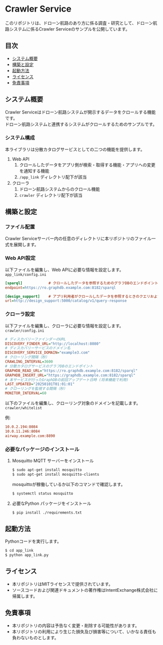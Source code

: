 # Crawler Service

このリポジトリは、ドローン航路のあり方に係る調査・研究として、ドローン航路システムに係るCrawler Serviceのサンプルを公開しています。

## 目次

- [システム概要](#システム概要)
- [構築と設定](#構築と設定)
- [起動方法](#起動方法)
- [ライセンス](#ライセンス)
- [免責事項](#免責事項)

## システム概要

Crawler Serviceはドローン航路システムが開示するデータをクロールする機能です。  
ドローン航路システムと連携するシステムがクロールするためのサンプルです。

### システム構成

本ライブラリは分散カタログサービスとしての二つの機能を提供します。
1. Web API
    1. クロールしたデータをアプリ側が検索・取得する機能・アプリへの変更を通知する機能
    2. `/app_link` ディレクトリ配下が該当
2. クローラ
    1. ドローン航路システムからのクロール機能
    2. `crawler` ディレクトリ配下が該当

## 構築と設定

### ファイル配置

Crawler Serviceサーバー内の任意のディレクトリに本リポジトリのファイル一式を展開します。

### Web API設定

以下ファイルを編集し、Web APIに必要な情報を設定します。  
`app_link/config.ini`
```ini
[sparql]            # クロールしたデータを参照するためのグラフDBのエンドポイント
endpoint=https://ro.graphdb.example.com:8182/sparql

[design_support]    # アプリ利用者がクロールしたデータを参照するときのクエリおよび参照結果を受け取る、設計支援システムのエンドポイント
url=http://design_support:5000/catalog/v1/query-response
```

### クローラ設定

以下ファイルを編集し、クローラに必要な情報を設定します。
`crawler/config.ini`
```ini
# ディスカバリーファインダーのURL
DISCOVERY_FINDER_URL="http://localhost:8080"
# ディスカバリーサービスのドメイン名
DISCOVERY_SERVICE_DOMAIN="example3.com"
# クローリング間隔（秒）
CRAWLING_INTERVAL=3600
# 分散カタログサービスのグラフDBのエンドポイント
GRAPHDB_READ_URL="https://ro.graphdb.example.com:8182/sparql"
GRAPHDB_INSERT_URL="https://graphdb.example.com:8182/sparql"
# 本サービスが行ったGraphDBの前回アップデート日時 (将来機能で利用)
LAST_UPDATED="20250101T01:01:01"
# クローリングを監視する間隔（秒）
MONITOR_INTERVAL=60
```

以下のファイルを編集し、クローリング対象のドメインを記載します。
`crawler/whitelist`  

例:
```ini
10.0.2.194:8084
10.0.11.246:8084
airway.example.com:8890
```

### 必要なパッケージのインストール

1. Mosquitto MQTT サーバーをインストール
   ```sh
   $ sudo apt-get install mosquitto
   $ sudo apt-get install mosquitto-clients
   ```
   mosquittoが稼働しているか以下のコマンドで確認します。
   ```sh
   $ systemctl status mosquitto
   ```
2. 必要なPython パッケージをインストール
   ```sh
   $ pip install ./requirements.txt
   ```

## 起動方法

Pythonコードを実行します。
```sh
$ cd app_link
$ python app_link.py
```

## ライセンス

- 本リポジトリはMITライセンスで提供されています。
- ソースコードおよび関連ドキュメントの著作権はIntentExchange株式会社に帰属します。

## 免責事項
- 本リポジトリの内容は予告なく変更・削除する可能性があります。
- 本リポジトリの利用により生じた損失及び損害等について、いかなる責任も負わないものとします。
